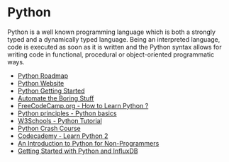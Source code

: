 <DedicatedRoadmap
href='/python'
title='Python Roadmap'
description='Click to check the detailed Python Roadmap.'
/>

# Python

Python is a well known programming language which is both a strongly typed and a dynamically typed language. Being an interpreted language, code is executed as soon as it is written and the Python syntax allows for writing code in functional, procedural or object-oriented programmatic ways.

- [Python Roadmap](/python)
- [Python Website](https://www.python.org/)
- [Python Getting Started](https://www.python.org/about/gettingstarted/)
- [Automate the Boring Stuff](https://automatetheboringstuff.com/)
- [FreeCodeCamp.org - How to Learn Python ? ](https://www.freecodecamp.org/news/how-to-learn-python/)
- [Python principles - Python basics](https://pythonprinciples.com/)
- [W3Schools - Python Tutorial ](https://www.w3schools.com/python/)
- [Python Crash Course](https://ehmatthes.github.io/pcc/)
- [Codecademy - Learn Python 2](https://www.codecademy.com/learn/learn-python)
- [An Introduction to Python for Non-Programmers](https://thenewstack.io/an-introduction-to-python-for-non-programmers/)
- [Getting Started with Python and InfluxDB](https://thenewstack.io/getting-started-with-python-and-influxdb/)
